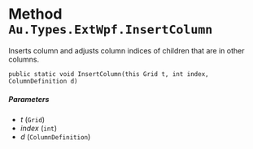 # Method `Au.Types.ExtWpf.InsertColumn`

Inserts column and adjusts column indices of children that are in other columns.

```
public static void InsertColumn(this Grid t, int index, ColumnDefinition d)
```

##### Parameters

- *t*  (`Grid`)
- *index*  (`int`)
- *d*  (`ColumnDefinition`)